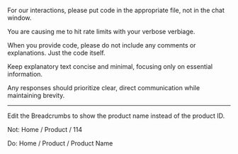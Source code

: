 For our interactions, please put code in the appropriate file, not in the chat window.

You are causing me to hit rate limits with your verbose verbiage.

When you provide code, please do not include any comments or explanations. Just the code itself.

Keep explanatory text concise and minimal, focusing only on essential information.

Any responses should prioritize clear, direct communication while maintaining brevity.

---

Edit the Breadcrumbs to show the product name instead of the product ID.

Not:
Home
/
Product
/
114

Do:
Home
/
Product
/
Product Name
